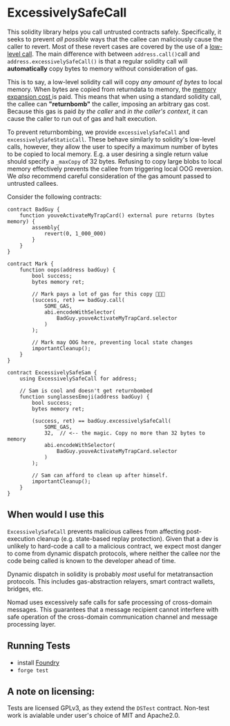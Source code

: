 # ExcessivelySafeCall

This solidity library helps you call untrusted contracts safely. Specifically,
it seeks to prevent _all possible_ ways that the callee can maliciously cause
the caller to revert. Most of these revert cases are covered by the use of a
[low-level call](https://solidity-by-example.org/call/). The main difference
with between `address.call()`call and `address.excessivelySafeCall()` is that
a regular solidity call will **automatically** copy bytes to memory without
consideration of gas.

This is to say, a low-level solidity call will copy _any amount of bytes_ to
local memory. When bytes are copied from returndata to memory, the
[memory expansion cost
](https://ethereum.stackexchange.com/questions/92546/what-is-expansion-cost) is
paid. This means that when using a standard solidity call, the callee can
**"returnbomb"** the caller, imposing an arbitrary gas cost. Because this gas is
paid _by the caller_ and _in the caller's context_, it can cause the caller to
run out of gas and halt execution.

To prevent returnbombing, we provide `excessivelySafeCall` and
`excessivelySafeStaticCall`. These behave similarly to solidity's low-level
calls, however, they allow the user to specify a maximum number of bytes to be
copied to local memory. E.g. a user desiring a single return value should
specify a `_maxCopy` of 32 bytes. Refusing to copy large blobs to local memory
effectively prevents the callee from triggering local OOG reversion. We _also_ recommend careful consideration of the gas amount passed to untrusted
callees.

Consider the following contracts:

```solidity
contract BadGuy {
    function youveActivateMyTrapCard() external pure returns (bytes memory) {
        assembly{
            revert(0, 1_000_000)
        }
    }
}

contract Mark {
    function oops(address badGuy) {
        bool success;
        bytes memory ret;

        // Mark pays a lot of gas for this copy 😬😬😬
        (success, ret) == badGuy.call(
            SOME_GAS,
            abi.encodeWithSelector(
                BadGuy.youveActivateMyTrapCard.selector
            )
        );

        // Mark may OOG here, preventing local state changes
        importantCleanup();
    }
}

contract ExcessivelySafeSam {
    using ExcessivelySafeCall for address;

    // Sam is cool and doesn't get returnbombed
    function sunglassesEmoji(address badGuy) {
        bool success;
        bytes memory ret;

        (success, ret) == badGuy.excessivelySafeCall(
            SOME_GAS,
            32,  // <-- the magic. Copy no more than 32 bytes to memory
            abi.encodeWithSelector(
                BadGuy.youveActivateMyTrapCard.selector
            )
        );

        // Sam can afford to clean up after himself.
        importantCleanup();
    }
}
```

## When would I use this

`ExcessivelySafeCall` prevents malicious callees from affecting post-execution
cleanup (e.g. state-based replay protection). Given that a dev is unlikely to
hard-code a call to a malicious contract, we expect most danger to come from
dynamic dispatch protocols, where neither the callee nor the code being called
is known to the developer ahead of time.

Dynamic dispatch in solidity is probably _most_ useful for metatransaction
protocols. This includes gas-abstraction relayers, smart contract wallets,
bridges, etc.

Nomad uses excessively safe calls for safe processing of cross-domain messages.
This guarantees that a message recipient cannot interfere with safe operation
of the cross-domain communication channel and message processing layer.

## Running Tests

- install [Foundry](https://github.com/gakonst/foundry)
- `forge test`

## A note on licensing:

Tests are licensed GPLv3, as they extend the `DSTest` contract. Non-test work
is avialable under user's choice of MIT and Apache2.0.
